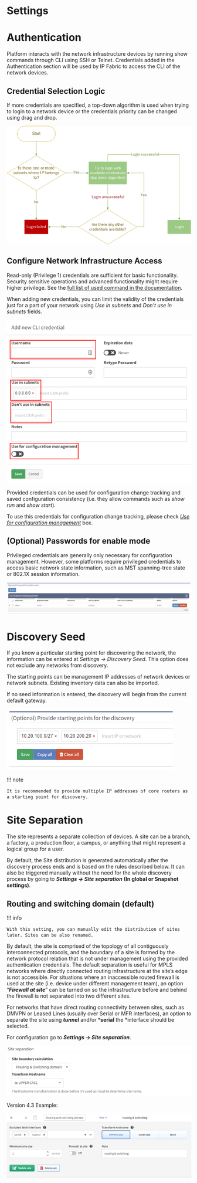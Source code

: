 # Settings

# Authentication

Platform interacts with the network infrastructure devices by running
show commands through CLI using SSH or Telnet. Credentials added in the
Authentication section will be used by IP Fabric to access the CLI of
the network devices.

## Credential Selection Logic

If more credentials are specified, a top-down algorithm is used when
trying to login to a network device or the credentials priority can be
changed using drag and drop.

![Credential Selection Logic](NIMPEE-login-diagram.jpg)

## Configure Network Infrastructure Access

Read-only (Privilege 1) credentials are sufficient for basic
functionality. Security sensitive operations and advanced functionality
might require higher privilege. See the [full list of used command in the documentation](https://ipfabric.atlassian.net/wiki/spaces/ND/pages/80019486/Used+CLI+commands+for+Discovery).

When adding new credentials, you can limit the validity of the credentials just for a part of your network using *Use in subnets* and *Don't use in subnets* fields.

![Add New CLI Credential](add_new_cli_credential.png)

Provided credentials can be used for configuration change tracking and
saved configuration consistency (i.e. they allow commands such as *show run* and *show start*).

To use this credentials for configuration change tracking,
please check [*Use for configuration management*](https://ipfabric.atlassian.net/wiki/spaces/ND/pages/79003762/Configuration) box.

## (Optional) Passwords for enable mode

Privileged credentials are generally only necessary for configuration
management. However, some platforms require privileged credentials to
access basic network state information, such as MST spanning-tree state
or 802.1X session information.

![Passwords for enable mode](passwords_for_enable_mode.png)

# Discovery Seed

If you know a particular starting point for discovering the network, the
information can be entered at *Settings → Discovery Seed*. This option
does not exclude any networks from discovery.

The starting points can be management IP addresses of network devices or
network subnets. Existing inventory data can also be imported.

If no seed information is entered, the discovery will begin from the
current default gateway.

![Discovery Seed](discovery_seed.png)

!!! note

    It is recommended to provide multiple IP addresses of core routers as a starting point for discovery.

# Site Separation

The site represents a separate collection of devices. A site can be a
branch, a factory, a production floor, a campus, or anything that might
represent a logical group for a user.

By default, the Site distribution is generated automatically after the
discovery process ends and is based on the rules described below. It can
also be triggered manually without the need for the whole discovery
process by going to ***Settings → Site separation*** **(In global or Snapshot settings)**. 

## Routing and switching domain (default)

!!! info

    With this setting, you can manually edit the distribution of sites later. Sites can be also renamed.

By default, the site is comprised of the topology of all contiguously
interconnected protocols, and the boundary of a site is formed by the
network protocol relation that is not under management using the
provided authentication credentials. The default separation is useful
for MPLS networks where directly connected routing infrastructure at the
site’s edge is not accessible. For situations where an inaccessible
routed firewall is used at the site (i.e. device under different
management team), an option “***Firewall at site***” can be turned on so
the infrastructure before and behind the firewall is not separated into
two different sites.

For networks that have direct routing connectivity between sites, such
as DMVPN or Leased Lines (usually over Serial or MFR interfaces), an
option to separate the site using ***tunnel*** and/or
***serial** the *interface should be selected.

For configuration go to ***Settings → Site separation***.

![Site Separation](site_separation.png)

Version 4.3 Example:

![Site Separation 4.3](site_separation_4.3.png)

